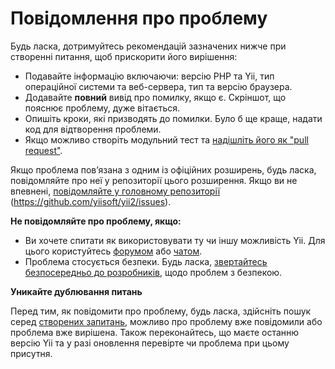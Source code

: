 Повідомлення про проблему
=========================

Будь ласка, дотримуйтесь рекомендацій зазначених нижче при створенні питання, щоб прискорити його вирішення:

* Подавайте інформацію включаючи: версію PHP та Yii, тип операційної системи та веб-сервера, тип та версію браузера.
* Додавайте **повний** вивід про помилку, якщо є. Скріншот, що пояснює проблему, дуже вітається.
* Опишіть кроки, які призводять до помилки. Було б ще краще, надати код для відтворення проблеми.
* Якщо можливо створіть модульний тест та [надішліть його як "pull request"](git-workflow.md).

Якщо проблема повʼязана з одним із офіційних розширень, будь ласка, повідомляйте про неї у репозиторії цього розширення.
Якщо ви не впевнені, [повідомляйте у головному репозиторії](https://github.com/yiisoft/yii2/issues/new) (<https://github.com/yiisoft/yii2/issues>).

**Не повідомляйте про проблему, якщо:**

* Ви хочете спитати як використовувати ту чи іншу можливість Yii. Для цього користуйтесь [форумом](http://www.yiiframework.com/forum/index.php/forum/42-general-discussions-for-yii-20/) або [чатом](http://www.yiiframework.com/chat/).
* Проблема стосується безпеки. Будь ласка, [звертайтесь безпосередньо до розробників](http://www.yiiframework.com/security/), щодо проблем з безпекою.

**Уникайте дублювання питань**

Перед тим, як повідомити про проблему, будь ласка, здійсніть пошук серед [створених запитань](https://github.com/yiisoft/yii2/issues),
можливо про проблему вже повідомили або проблема вже вирішена. Також переконайтесь, що маєте останню версію Yii та у разі оновлення перевірте чи проблема при цьому присутня.
